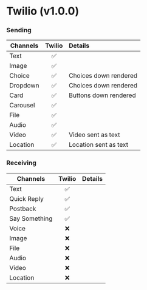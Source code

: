 # Twilio (v1.0.0)

### Sending

| Channels | Twilio | Details               |
| -------- | :----: | :-------------------- |
| Text     |   ✅   |                       |
| Image    |   ✅   |                       |
| Choice   |   ✅   | Choices down rendered |
| Dropdown |   ✅   | Choices down rendered |
| Card     |   ✅   | Buttons down rendered |
| Carousel |   ✅   |                       |
| File     |   ✅   |                       |
| Audio    |   ✅   |                       |
| Video    |   ✅   | Video sent as text    |
| Location |   ✅   | Location sent as text |

### Receiving

| Channels      | Twilio | Details |
| ------------- | :----: | :------ |
| Text          |   ✅   |         |
| Quick Reply   |   ✅   |         |
| Postback      |   ✅   |         |
| Say Something |   ✅   |         |
| Voice         |   ❌   |         |
| Image         |   ❌   |         |
| File          |   ❌   |         |
| Audio         |   ❌   |         |
| Video         |   ❌   |         |
| Location      |   ❌   |         |
